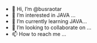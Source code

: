 - 👋 Hi, I’m @busraotar
- 👀 I’m interested in JAVA ...
- 🌱 I’m currently learning JAVA...
- 💞️ I’m looking to collaborate on ...
- 📫 How to reach me ...

<!---
busraotar/busraotar is a ✨ special ✨ repository because its `README.md` (this file) appears on your GitHub profile.
You can click the Preview link to take a look at your changes.
--->
